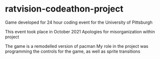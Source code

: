 # ratvision-codeathon-project
Game developed for 24 hour coding event for the University of Pittsburgh

This event took place in October 2021
Apologies for misorganization within project

The game is a remodelled version of pacman
My role in the project was programming the controls for the game, as well as sprite transitions
